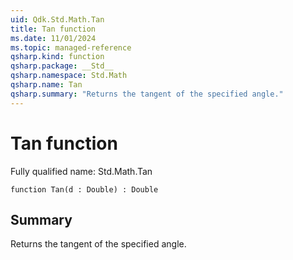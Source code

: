 ```yaml
---
uid: Qdk.Std.Math.Tan
title: Tan function
ms.date: 11/01/2024
ms.topic: managed-reference
qsharp.kind: function
qsharp.package: __Std__
qsharp.namespace: Std.Math
qsharp.name: Tan
qsharp.summary: "Returns the tangent of the specified angle."
---
```


# Tan function

Fully qualified name: Std.Math.Tan

```qsharp
function Tan(d : Double) : Double
```

## Summary
Returns the tangent of the specified angle.
